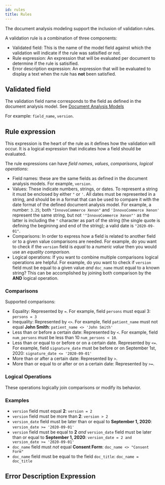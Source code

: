 ```yaml
---
id: rules
title: Rules
---
```


The document analysis modeling support the inclusion of validation rules.

A validation rule is a combination of three components:
* Validated field: This is the name of the model field against which the validation will indicate if the rule was satisified or not.
* Rule expression: An expression that will be evaluated per document to determine if the rule is satisified.
* Error description expression: An expression that will be evaluated to display a text when the rule has **not** been satisfied.

## Validated field

The validation field name corresponds to the field as defined in the document analysis model. See [Document Analysis Models](doc2.md)

For example: `field_name`, `version`.

## Rule expression

This expression is the heart of the rule as it defines how the validation will occur. It is a logical expression that indicates how a field should be evaluated.

The rule expressions can have *field names*, *values*, *comparisons*, *logical operations*:
* Field names: these are the same fields as defined in the document analysis models. For example, `version`.
* Values: These indicate numbers, strings, or dates. To represent a string it must be enclosed by either `"` or `'`. All dates must be represented in a string, and should be in a format that can be used to compare it with the date format of the defined document analysis model. For example, a number: `3.25`; both `"InnovoCommerce Xenon"` and `'InnovoCommerce Xenon'` represent the same string, but not `'"InnovoCommerce Xenon"'` as the latter is including the `"` character as part of the string (the single quote is defining the begininng and end of the string); a valid date is `"2020-09-01"`.
* Comparisons: In order to express how a field is related to another field or to a given value comparisons are needed. For example, do you want to check if the `version` field is *equal* to a *numeric value* then you would use an *equality comparison.* 
* Logical operations: If you want to combine multiple comparisons logical operations are helpful. For example, do you want to check if `version` field must be equal to a given value *and* `doc_name` must equal to a known string? This can be accomplished by joining both comparison by the **AND** logical operation.

### Comparisons

Supported comparisons:

* Equality: Represented by `=`. For example, field `persons` must equal 3: `persons = 3`
* Inequality: Represented by `<>`. For example, field `patient_name` must not equal **John Smith**: `patient_name <> 'John Smith'`
* Less than or before a certain date: Represented by `<`. For example, field `num_persons` must be less than 10 `num_persons < 10`.
* Less than or equal to or before or on a certain date. Represented by `<=`. For example, field `signature_date` must be before or on September 1st, 2020: `signature_date <= '2020-09-01'`
* More than or after a certain date: Represented by `>`.
* More than or equal to or after or on a certain date: Represented by `>=`.

### Logical Operations

These operations logically join comparisons or modify its behavior.


### Examples

* `version` field must equal **2**: `version = 2`
* `version` field must be more than **2**: `version > 2`
* `version_date` field must be later than or equal to **September 1, 2020**: `version_date >= '2020-09-01'`
* `version` field must be equal to **2** *and* `version_date` field must be later than or equal to **September 1, 2020**: `version_date = 2 and version_date >= '2020-09-01'`
* `doc_name` field must *not* equal **Consent Form**: `doc_name <> "Consent Form"`
* `doc_name` field must be equal to the field `doc_title`: `doc_name = doc_title`

## Error Description Expression






